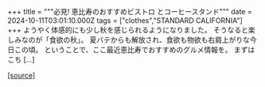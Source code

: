+++
title = """必見! 恵比寿のおすすめビストロ とコーヒースタンド"""
date = 2024-10-11T03:01:10.000Z
tags = ["clothes","STANDARD CALIFORNIA"]
+++
ようやく体感的にも少し秋を感じられるようになりました。 そうなると楽しみなのが「食欲の秋」。 夏バテからも解放され、食欲も物欲も右肩上がりな今日この頃。 ということで、ここ最近恵比寿でおすすめのグルメ情報を。 まずはこち \[…\]

[[source]](https://www.standardcalifornia.com/blog/49831.html)
